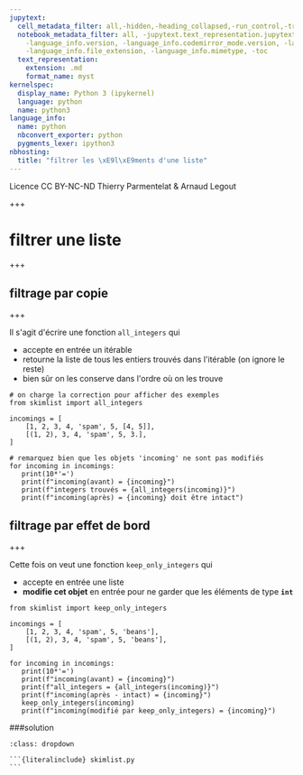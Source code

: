 ```yaml
---
jupytext:
  cell_metadata_filter: all,-hidden,-heading_collapsed,-run_control,-trusted
  notebook_metadata_filter: all, -jupytext.text_representation.jupytext_version, -jupytext.text_representation.format_version,
    -language_info.version, -language_info.codemirror_mode.version, -language_info.codemirror_mode,
    -language_info.file_extension, -language_info.mimetype, -toc
  text_representation:
    extension: .md
    format_name: myst
kernelspec:
  display_name: Python 3 (ipykernel)
  language: python
  name: python3
language_info:
  name: python
  nbconvert_exporter: python
  pygments_lexer: ipython3
nbhosting:
  title: "filtrer les \xE9l\xE9ments d'une liste"
---
```


<div class="licence">
<span>Licence CC BY-NC-ND</span>
<span>Thierry Parmentelat &amp; Arnaud Legout</span>
</div>

+++

# filtrer une liste

+++

## filtrage par copie

+++

Il s'agit d'écrire une fonction `all_integers` qui

* accepte en entrée un itérable
* retourne la liste de tous les entiers trouvés dans l'itérable (on ignore le reste)
* bien sûr on les conserve dans l'ordre où on les trouve

```{code-cell} ipython3
# on charge la correction pour afficher des exemples
from skimlist import all_integers
```

```{code-cell} ipython3
incomings = [
    [1, 2, 3, 4, 'spam', 5, [4, 5]],
    [(1, 2), 3, 4, 'spam', 5, 3.],
]
```

```{code-cell} ipython3
# remarquez bien que les objets 'incoming' ne sont pas modifiés
for incoming in incomings:
   print(10*'=')
   print(f"incoming(avant) = {incoming}")
   print(f"integers trouvés = {all_integers(incoming)}")
   print(f"incoming(après) = {incoming} doit être intact")
```

## filtrage par effet de bord

+++

Cette fois on veut une fonction `keep_only_integers` qui

* accepte en entrée une liste
* **modifie cet objet** en entrée pour ne garder que les éléments de type **`int`**

```{code-cell} ipython3
from skimlist import keep_only_integers
```

```{code-cell} ipython3
incomings = [
    [1, 2, 3, 4, 'spam', 5, 'beans'],
    [(1, 2), 3, 4, 'spam', 5, 'beans'],
]
```

```{code-cell} ipython3
for incoming in incomings:
   print(10*'=')
   print(f"incoming(avant) = {incoming}")
   print(f"all_integers = {all_integers(incoming)}")
   print(f"incoming(après - intact) = {incoming}")
   keep_only_integers(incoming)
   print(f"incoming(modifié par keep_only_integers) = {incoming}")
```

###solution

````{admonition} ouvrez-moi
:class: dropdown

```{literalinclude} skimlist.py
```
````
